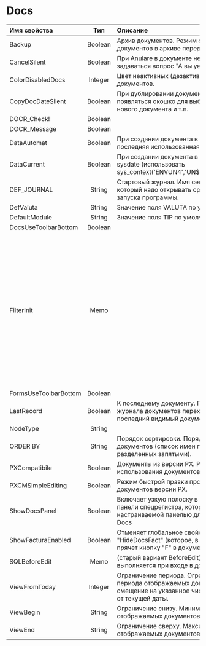 # Docs

| **Имя свойства** | **Тип** | **Описание** | **Значение для примера** |
| :--- | :---: | :--- | :--- |
| Backup | Boolean | Архив документов. Режим сохранения документов в архиве перед их удалением. | true \([настройка архивирования](https://bsoft.gitbook.io/wiki/administrirovanie/arkhivirovanie-backup-udalennykh-dokumentov)\) |
| CancelSilent | Boolean | При Anulare в документе не будет задаваться  вопрос "А вы уверены…?" | true |
| ColorDisabledDocs | Integer | Цвет неактивных \(дезактивированных\) документов. |  |
| CopyDocDateSilent | Boolean | При дублировании документа не  будет появляться окошко для выбора  даты нового документа и т.п. | true |
| DOCR\_Check! | Boolean |  | true |
| DOCR\_Message | Boolean |  | true |
| DataAutomat | Boolean | При создании документа в докс попадает  последняя использованная дата. | true |
| DataCurrent | Boolean | При создании документа в докс  попадает sysdate  \(использовать sys\_context\('ENVUN4','UN$DATACURENT'\)\) | true |
| DEF\_JOURNAL | String | Стартовый журнал. Имя секции журнала, который надо открывать сразу после запуска программы. |  |
| DefValuta | String | Значение поля VALUTA по умолчанию | LEI |
| DefaultModule | String | Значение поля TIP по умолчанию | M |
| DocsUseToolbarBottom | Boolean |  | true |
| FilterInit | Memo |  | `begin -- фиксированная дата --:datastart:='01.01.2006'; --наименьшее из "с начала открытого периода"                                                                                              и "полгода назад от системной даты" --:datastart:=least(to_date (sys_context                   ('envun4', 'UN$DATASTART')),                    add_months    (trunc(sysdate,'MM'),-6)); -- --наименьшее из                                    "с начала текущего      года" и    "полгода назад от системной даты" -- :datastart:=least (trunc(sysdate,'YYYY'), add_months( trunc(sysdate,'MM'),-3)); -- ТРИ МЕСЯЦА НАЗАД :datastart:=add_months (trunc(sysdate,'MM'),-4); end;` |
| FormsUseToolbarBottom | Boolean |  | true |
| LastRecord | Boolean | К последнему документу. При открытии журнала документов переходить на последний видимый  документ. | true |
| NodeType | String |  | Docs |
| ORDER BY | String | Порядок сортировки. Порядок сортировки документов \(список имен полей, разделенных запятыми\). | COD ASC |
| PXCompatibile | Boolean | Документы из версии PX. Режим использования документов версии PX. | true |
| PXCMSimpleEditing | Boolean | Режим быстрой правки проводок документов версии PX. | true |
| ShowDocsPanel | Boolean | Включает узкую полоску в верхней части панели  спецрегистра, которая является настраиваемой  панелью для доступа к Docs | true |
| ShowFacturaEnabled | Boolean | Отменяет глобальное свойство "HideDocsFact"  \(которое, в свою очередь прячет кнопку "F"  в документе/ах\) | true |
| SQLBeforeEdit | Memo | \(старый вариант BeforeEdit\) SQL, который  выполняется при входе в документ |  |
| ViewFromToday | Integer | Ограничение периода. Ограничение периода отображаемых документов  как смещение на указанное  число дней назад от текущей даты. |  |
| ViewBegin | String | Ограничение снизу. Минимальная дата отображаемых документов |  |
| ViewEnd | String | Ограничение сверху. Максимальная дата отображаемых документов |  |

